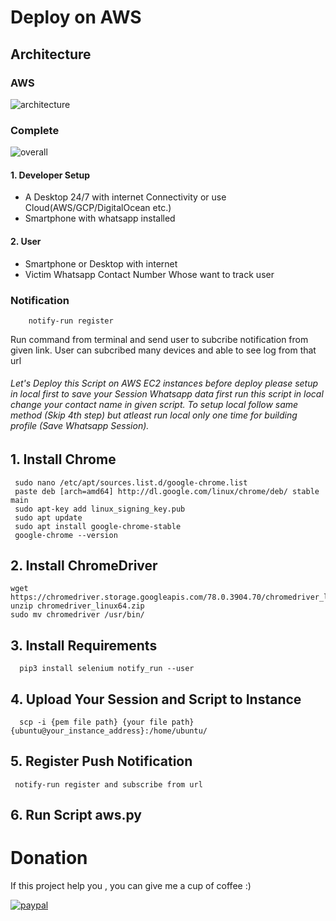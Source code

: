 # Deploy on AWS
## Architecture
### AWS
![architecture](/DeployAWS/architecture.jpg)
### Complete

![overall](/DeployAWS/arc%20-%201.jpg)

#### 1. Developer Setup
  * A Desktop 24/7 with internet Connectivity or use Cloud(AWS/GCP/DigitalOcean etc.)
  * Smartphone with whatsapp installed
#### 2. User
  * Smartphone or Desktop with internet
  * Victim Whatsapp Contact Number Whose want to track user
  
### Notification
        notify-run register
  Run command from terminal and send user to subcribe notification from given link.
  User can subcribed many devices and able to see log from that url
     



###### Let's Deploy this Script on AWS EC2 instances before deploy please setup in local first to save your Session Whatsapp data first run this script in local change your contact name in given script. To setup local follow same method (Skip 4th step) but atleast run local only one time for building profile (Save Whatsapp Session).

## 1. Install Chrome 
     sudo nano /etc/apt/sources.list.d/google-chrome.list
     paste deb [arch=amd64] http://dl.google.com/linux/chrome/deb/ stable main
     sudo apt-key add linux_signing_key.pub
     sudo apt update
     sudo apt install google-chrome-stable
     google-chrome --version


## 2. Install ChromeDriver
    wget https://chromedriver.storage.googleapis.com/78.0.3904.70/chromedriver_linux64.zip
    unzip chromedriver_linux64.zip 
    sudo mv chromedriver /usr/bin/

## 3. Install Requirements
      pip3 install selenium notify_run --user

## 4. Upload Your Session and Script to Instance
      scp -i {pem file path} {your file path} {ubuntu@your_instance_address}:/home/ubuntu/

## 5. Register Push Notification

     notify-run register and subscribe from url 
     
## 6. Run Script aws.py


 
# Donation
If this project help you , you can give me a cup of coffee :) 

[![paypal](https://www.paypalobjects.com/en_US/i/btn/btn_donateCC_LG.gif)](https://www.paypal.me/rizwansoaib)

       
